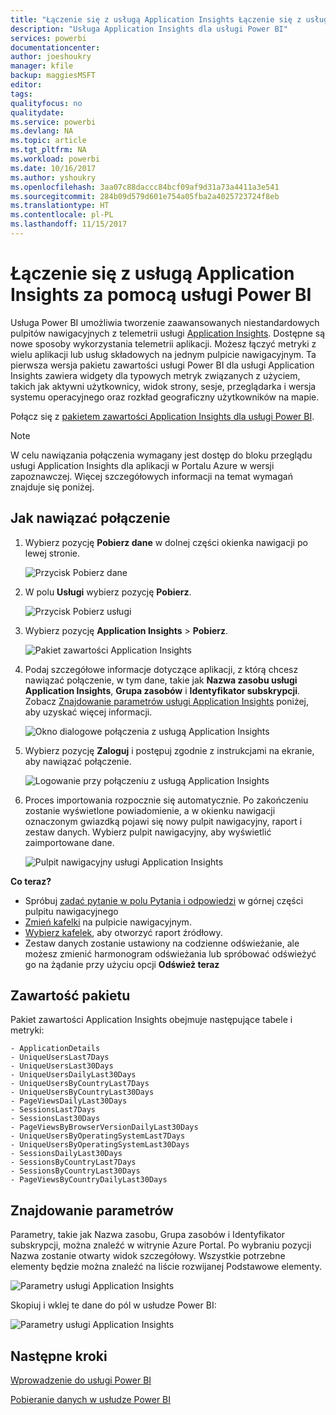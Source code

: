 ```yaml
---
title: "Łączenie się z usługą Application Insights Łączenie się z usługą Power BI"
description: "Usługa Application Insights dla usługi Power BI"
services: powerbi
documentationcenter: 
author: joeshoukry
manager: kfile
backup: maggiesMSFT
editor: 
tags: 
qualityfocus: no
qualitydate: 
ms.service: powerbi
ms.devlang: NA
ms.topic: article
ms.tgt_pltfrm: NA
ms.workload: powerbi
ms.date: 10/16/2017
ms.author: yshoukry
ms.openlocfilehash: 3aa07c88daccc84bcf09af9d31a73a4411a3e541
ms.sourcegitcommit: 284b09d579d601e754a05fba2a4025723724f8eb
ms.translationtype: HT
ms.contentlocale: pl-PL
ms.lasthandoff: 11/15/2017
---
```

# <a name="connect-to-application-insights-with-power-bi"></a>Łączenie się z usługą Application Insights za pomocą usługi Power BI
Usługa Power BI umożliwia tworzenie zaawansowanych niestandardowych pulpitów nawigacyjnych z telemetrii usługi [Application Insights](https://azure.microsoft.com/documentation/articles/app-insights-overview/). Dostępne są nowe sposoby wykorzystania telemetrii aplikacji. Możesz łączyć metryki z wielu aplikacji lub usług składowych na jednym pulpicie nawigacyjnym. Ta pierwsza wersja pakietu zawartości usługi Power BI dla usługi Application Insights zawiera widgety dla typowych metryk związanych z użyciem, takich jak aktywni użytkownicy, widok strony, sesje, przeglądarka i wersja systemu operacyjnego oraz rozkład geograficzny użytkowników na mapie.

Połącz się z [pakietem zawartości Application Insights dla usługi Power BI](https://app.powerbi.com/getdata/services/application-insights).

>[!NOTE]
>W celu nawiązania połączenia wymagany jest dostęp do bloku przeglądu usługi Application Insights dla aplikacji w Portalu Azure w wersji zapoznawczej. Więcej szczegółowych informacji na temat wymagań znajduje się poniżej.

## <a name="how-to-connect"></a>Jak nawiązać połączenie
1. Wybierz pozycję **Pobierz dane** w dolnej części okienka nawigacji po lewej stronie.
   
    ![Przycisk Pobierz dane](media/service-connect-to-application-insights/pbi_getdata.png)
2. W polu **Usługi** wybierz pozycję **Pobierz**.
   
    ![Przycisk Pobierz usługi](media/service-connect-to-application-insights/pbi_getservices.png)
3. Wybierz pozycję **Application Insights** > **Pobierz**.
   
    ![Pakiet zawartości Application Insights](media/service-connect-to-application-insights/appinsights.png)
4. Podaj szczegółowe informacje dotyczące aplikacji, z którą chcesz nawiązać połączenie, w tym dane, takie jak **Nazwa zasobu usługi Application Insights**, **Grupa zasobów** i **Identyfikator subskrypcji**. Zobacz [Znajdowanie parametrów usługi Application Insights](#FindingAppInsightsParams) poniżej, aby uzyskać więcej informacji.
   
    ![Okno dialogowe połączenia z usługą Application Insights](media/service-connect-to-application-insights/pbi_contpkappinsitconnectndialog.png)    
5. Wybierz pozycję **Zaloguj** i postępuj zgodnie z instrukcjami na ekranie, aby nawiązać połączenie.
   
    ![Logowanie przy połączeniu z usługą Application Insights](media/service-connect-to-application-insights/pbi_contpkappinsitconnectn2.png)
6. Proces importowania rozpocznie się automatycznie. Po zakończeniu zostanie wyświetlone powiadomienie, a w okienku nawigacji oznaczonym gwiazdką pojawi się nowy pulpit nawigacyjny, raport i zestaw danych.  Wybierz pulpit nawigacyjny, aby wyświetlić zaimportowane dane.
   
    ![Pulpit nawigacyjny usługi Application Insights](media/service-connect-to-application-insights/pbi_contpkappinsitdash.png)

**Co teraz?**

* Spróbuj [zadać pytanie w polu Pytania i odpowiedzi](service-q-and-a.md) w górnej części pulpitu nawigacyjnego
* [Zmień kafelki](service-dashboard-edit-tile.md) na pulpicie nawigacyjnym.
* [Wybierz kafelek](service-dashboard-tiles.md), aby otworzyć raport źródłowy.
* Zestaw danych zostanie ustawiony na codzienne odświeżanie, ale możesz zmienić harmonogram odświeżania lub spróbować odświeżyć go na żądanie przy użyciu opcji **Odśwież teraz**

## <a name="whats-included"></a>Zawartość pakietu
Pakiet zawartości Application Insights obejmuje następujące tabele i metryki:  

    - ApplicationDetails  
    - UniqueUsersLast7Days   
    - UniqueUsersLast30Days   
    - UniqueUsersDailyLast30Days  
    - UniqueUsersByCountryLast7Days  
    - UniqueUsersByCountryLast30Days   
    - PageViewsDailyLast30Days   
    - SessionsLast7Days   
    - SessionsLast30Days  
    - PageViewsByBrowserVersionDailyLast30Days   
    - UniqueUsersByOperatingSystemLast7Days   
    - UniqueUsersByOperatingSystemLast30Days    
    - SessionsDailyLast30Days   
    - SessionsByCountryLast7Days   
    - SessionsByCountryLast30Days   
    - PageViewsByCountryDailyLast30Days   

<a name="FindingAppInsightsParams"></a>

## <a name="finding-parameters"></a>Znajdowanie parametrów
Parametry, takie jak Nazwa zasobu, Grupa zasobów i Identyfikator subskrypcji, można znaleźć w witrynie Azure Portal. Po wybraniu pozycji Nazwa zostanie otwarty widok szczegółowy. Wszystkie potrzebne elementy będzie można znaleźć na liście rozwijanej Podstawowe elementy.

![Parametry usługi Application Insights](media/service-connect-to-application-insights/pbi_contpkappinsitparams.png)

Skopiuj i wklej te dane do pól w usłudze Power BI:

![Parametry usługi Application Insights](media/service-connect-to-application-insights/pbi_contpkappinsitparam2.png)

## <a name="next-steps"></a>Następne kroki
[Wprowadzenie do usługi Power BI](service-get-started.md)

[Pobieranie danych w usłudze Power BI](service-get-data.md)

